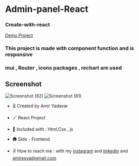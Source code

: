 # Admin-panel-React 

### Create-with-react


[Demo Project](http://spotty-sack.surge.sh)

### This project is made with component function and is responsive

### mui , Router , icons packages , rechart are used

## Screenshot 

![Screenshot (82)](https://user-images.githubusercontent.com/110972269/209439646-07cd57ae-1ffe-4c8a-be6e-bc599b632f7b.png)
![Screenshot (81)](https://user-images.githubusercontent.com/110972269/209439669-56e41be8-6f38-441b-bbe7-cce1a1818aa5.png)


- ⏳ Created by Amir Yadavar

- 🪄 React Project

- 🔧 Included with : Html,Css , js

- 🛖 Side - Frontend

- ✌️ How to reach me : with my [instagram](https://instagram.com/amir_yadavar_?igshid=YmMyMTA2M2Y=) and [linkedin](https://www.linkedin.com/in/amir-yadavar-269904242/) and amiresya@gmail.com
